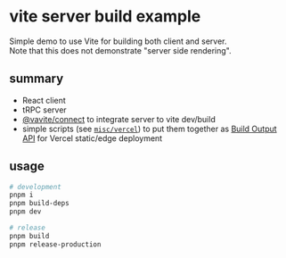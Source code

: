 # vite server build example

Simple demo to use Vite for building both client and server. <br />
Note that this does not demonstrate "server side rendering".

## summary

- React client
- tRPC server
- [@vavite/connect](https://github.com/cyco130/vavite/tree/main/packages/connect) to integrate server to vite dev/build
- simple scripts (see [`misc/vercel`](./misc/vercel)) to put them together as [Build Output API](https://vercel.com/docs/build-output-api/v3/primitives#edge-functions) for Vercel static/edge deployment

## usage

```sh
# development
pnpm i
pnpm build-deps
pnpm dev

# release
pnpm build
pnpm release-production
```
